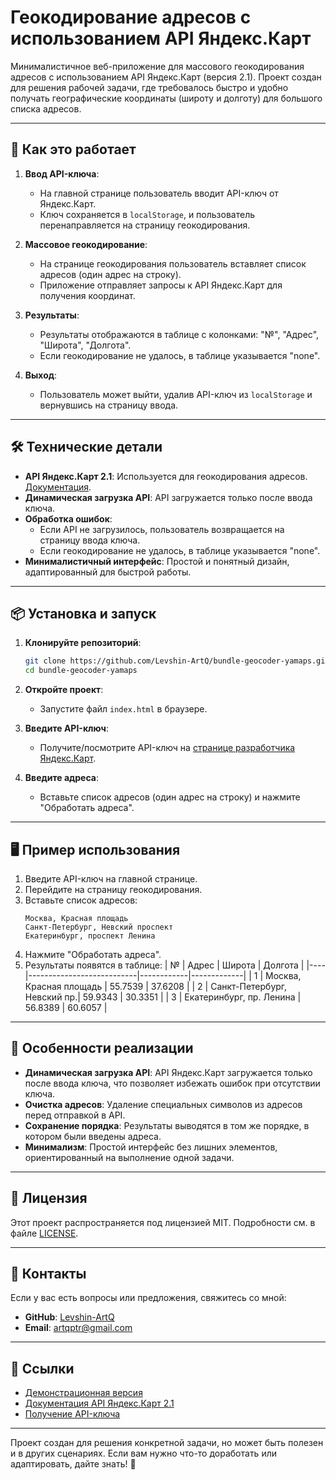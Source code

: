 # Геокодирование адресов с использованием API Яндекс.Карт

Минималистичное веб-приложение для массового геокодирования адресов с использованием API Яндекс.Карт (версия 2.1). Проект создан для решения рабочей задачи, где требовалось быстро и удобно получать географические координаты (широту и долготу) для большого списка адресов.

---

## 🚀 Как это работает

1. **Ввод API-ключа**:
   - На главной странице пользователь вводит API-ключ от Яндекс.Карт.
   - Ключ сохраняется в `localStorage`, и пользователь перенаправляется на страницу геокодирования.

2. **Массовое геокодирование**:
   - На странице геокодирования пользователь вставляет список адресов (один адрес на строку).
   - Приложение отправляет запросы к API Яндекс.Карт для получения координат.

3. **Результаты**:
   - Результаты отображаются в таблице с колонками: "№", "Адрес", "Широта", "Долгота".
   - Если геокодирование не удалось, в таблице указывается "none".

4. **Выход**:
   - Пользователь может выйти, удалив API-ключ из `localStorage` и вернувшись на страницу ввода.

---

## 🛠 Технические детали

- **API Яндекс.Карт 2.1**: Используется для геокодирования адресов. [Документация](https://yandex.ru/dev/jsapi-v2-1/doc/ru/).
- **Динамическая загрузка API**: API загружается только после ввода ключа.
- **Обработка ошибок**:
  - Если API не загрузилось, пользователь возвращается на страницу ввода ключа.
  - Если геокодирование не удалось, в таблице указывается "none".
- **Минималистичный интерфейс**: Простой и понятный дизайн, адаптированный для быстрой работы.

---

## 📦 Установка и запуск

1. **Клонируйте репозиторий**:
   ```bash
   git clone https://github.com/Levshin-ArtQ/bundle-geocoder-yamaps.git
   cd bundle-geocoder-yamaps
   ```

2. **Откройте проект**:
   - Запустите файл `index.html` в браузере.

3. **Введите API-ключ**:
   - Получите/посмотрите API-ключ на [странице разработчика Яндекс.Карт](https://developer.tech.yandex.ru/services/).

4. **Введите адреса**:
   - Вставьте список адресов (один адрес на строку) и нажмите "Обработать адреса".

---

## 🖥 Пример использования

1. Введите API-ключ на главной странице.
2. Перейдите на страницу геокодирования.
3. Вставьте список адресов:
   ```
   Москва, Красная площадь
   Санкт-Петербург, Невский проспект
   Екатеринбург, проспект Ленина
   ```
4. Нажмите "Обработать адреса".
5. Результаты появятся в таблице:
   | №  | Адрес                     | Широта     | Долгота     |
   |----|---------------------------|------------|-------------|
   | 1  | Москва, Красная площадь    | 55.7539    | 37.6208     |
   | 2  | Санкт-Петербург, Невский пр.| 59.9343   | 30.3351     |
   | 3  | Екатеринбург, пр. Ленина   | 56.8389    | 60.6057     |

---

## 🧩 Особенности реализации

- **Динамическая загрузка API**: API Яндекс.Карт загружается только после ввода ключа, что позволяет избежать ошибок при отсутствии ключа.
- **Очистка адресов**: Удаление специальных символов из адресов перед отправкой в API.
- **Сохранение порядка**: Результаты выводятся в том же порядке, в котором были введены адреса.
- **Минимализм**: Простой интерфейс без лишних элементов, ориентированный на выполнение одной задачи.

---

## 📝 Лицензия

Этот проект распространяется под лицензией MIT. Подробности см. в файле [LICENSE](LICENSE).

---

## 🤝 Контакты

Если у вас есть вопросы или предложения, свяжитесь со мной:

- **GitHub**: [Levshin-ArtQ](https://github.com/Levshin-ArtQ)
- **Email**: [artqptr@gmail.com](mailto:artqptr@gmail.com)

---

## 🔗 Ссылки

- [Демонстрационная версия](https://vercel.com/levshinartqs-projects/bundle-geocoder-yamaps)
- [Документация API Яндекс.Карт 2.1](https://yandex.ru/dev/jsapi-v2-1/doc/ru/)
- [Получение API-ключа](https://developer.tech.yandex.ru/services/)

---

Проект создан для решения конкретной задачи, но может быть полезен и в других сценариях. Если вам нужно что-то доработать или адаптировать, дайте знать! 🚀